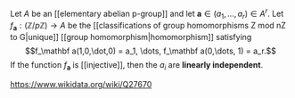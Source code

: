 Let $A$ be an [[elementary abelian p-group]] and let $\mathbf a\in(a_1,\dots,a_r)\in A^r$. Let $f_\mathbf a:(\mathbb Z/p\mathbb Z)\to A$ be the [[classifications of group homomorphisms Z mod nZ to G|unique]] [[group homomorphism|homomorphism]] satisfying $$f_\mathbf a(1,0,\dot,0) = a_1, \dots, f_\mathbf a(0,\dots, 1) = a_r.$$ If the function $f_\mathbf a$ is [[injective]], then the $a_i$ are **linearly independent**.

https://www.wikidata.org/wiki/Q27670